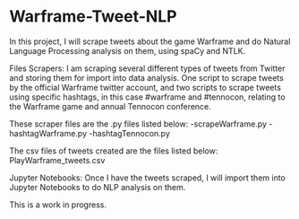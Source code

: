 # Warframe-Tweet-NLP

In this project, I will scrape tweets about the game Warframe and do Natural Language Processing analysis on them, using spaCy and NTLK.


Files
Scrapers: I am scraping several different types of tweets from Twitter and storing them for import into data analysis. One script to scrape tweets by the official Warframe twitter account, and two scripts to scrape tweets using specific hashtags, in this case #warframe and #tennocon, relating to the Warframe game and annual Tennocon conference. 

These scraper files are the .py files listed below:
-scrapeWarframe.py
-hashtagWarframe.py
-hashtagTennocon.py

The csv files of tweets created are the files listed below:
PlayWarframe_tweets.csv


Jupyter Notebooks: Once I have the tweets scraped, I will import them into Jupyter Notebooks to do NLP analysis on them.

This is a work in progress.

